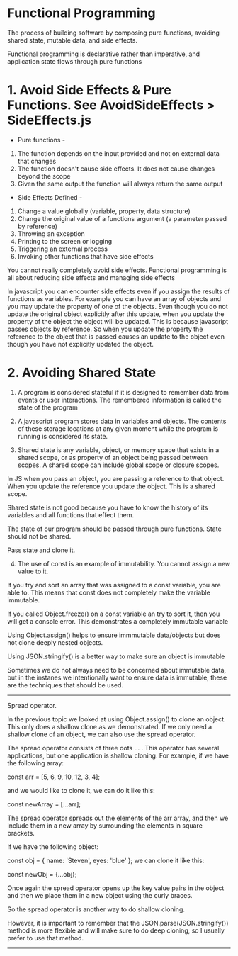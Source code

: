 
# Functional Programming
The process of building software by composing pure functions, avoiding shared state, mutable data, and side effects. 

Functional programming is declarative rather than imperative, and application state flows through pure functions

# 1. Avoid Side Effects & Pure Functions. See AvoidSideEffects > SideEffects.js
- Pure functions -
1. The function depends on the input provided and not on external data that changes 
2. The function doesn't cause side effects. It does not cause changes beyond the scope
3. Given the same output the function will always return the same output

- Side Effects Defined -
1. Change a value globally (variable, property, data structure)
2. Change the original value of a functions argument (a parameter passed by reference)
3. Throwing an exception
4. Printing to the screen or logging
5. Triggering an external process
6. Invoking other functions that have side effects

You cannot really completely avoid side effects. Functional programming is all about reducing side effects and managing side effects

In javascript you can encounter side effects even if you assign the results of functions as variables. For example you can have an array of objects and you may update the property of one of the objects. Even though you do not update the original object explicitly after this update, when you update the property of the object the object will be updated. This is because javascript passes objects by reference. So when you update the property the reference to the object that is passed causes an update to the object even though you have not explicitly updated the object. 

# 2. Avoiding Shared State
1. A program is considered stateful if it is designed to remember data from events or user interactions. The remembered information is called the state of the program

2. A javascript program stores data in variables and objects. The contents of these storage locations at any given moment while the program is running is considered its state.

3. Shared state is any variable, object, or memory space that exists in a shared scope, or as property of an object being passed between scopes. A shared scope can include global scope or closure scopes. 

In JS when you pass an object, you are passing a reference to that object. When you update the reference you update the object. This is a shared scope.

Shared state is not good because you have to know the history of its variables and all functions that effect them.

The state of our program should be passed through pure functions. State should not be shared. 

Pass state and clone it.

4. The use of const is an example of immutability. You cannot assign a new value to it. 

If you try and sort an array that was assigned to a const variable, you are able to. This means that const does not completely make the variable immutable. 

If you called Object.freeze() on a const variable an try to sort it, then you will get a console error. This demonstrates a completely immutable variable

Using Object.assign() helps to ensure immmutable data/objects but does not clone deeply nested objects.

Using JSON.stringify() is a better way to make sure an object is immutable 

Sometimes we do not always need to be concerned about immutable data, but in the instanes we intentionally want to ensure data is immutable, these are the techniques that should be used.

------
Spread operator. 

In the previous topic we looked at using Object.assign() to clone an object. This only does a shallow clone as we demonstrated. If we only need a shallow clone of an object, we can also use the spread operator.

The spread operator consists of three dots ... . This operator has several applications, but one application is shallow cloning. For example, if we have the following array:

const arr = [5, 6, 9, 10, 12, 3, 4];

and we would like to clone it, we can do it like this:

const newArray = [...arr];

The spread operator spreads out the elements of the arr array, and then we include them in a new array by surrounding the elements in square brackets.

If we have the following object:

const obj = {
  name: 'Steven',
  eyes: 'blue'
};
we can clone it like this:

const newObj = {...obj};

Once again the spread operator opens up the key value pairs in the object and then we place them in a new object using the curly braces.

So the spread operator is another way to do shallow cloning.

However, it is important to remember that the JSON.parse(JSON.stringify()) method is more flexible and will make sure to do deep cloning, so I usually prefer to use that method.

------
